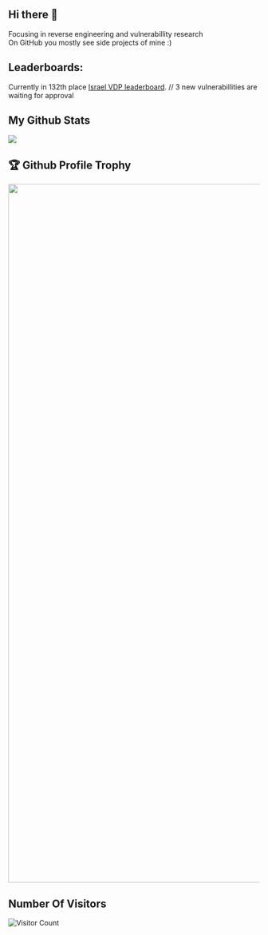 ## Hi there 👋
Focusing in reverse engineering and vulnerabillity research <br>
On GitHub you mostly see side projects of mine :)

## Leaderboards:
Currently in 132th place [Israel VDP leaderboard](https://www.gov.il/he/pages/vdp_chart). // 3 new vulnerabillities are waiting for approval


## My Github Stats

<img src="https://github-readme-stats.vercel.app/api?username=HomiGrotas&show_icons=true&theme=gotham&&count_private=true&include_all_commits=true"/>

<a><h2>🏆 Github Profile Trophy</h2></a>
<a>
  <img width=1400 src="https://github-profile-trophy.vercel.app/?username=HomiGrotas&column=8&theme=gruvbox&no-frame=true"/>
</a>

## Number Of Visitors 
![Visitor Count](https://profile-counter.glitch.me/HomiGrotas/count.svg)

